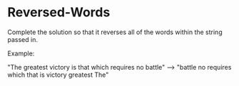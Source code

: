 # Reversed-Words
Complete the solution so that it reverses all of the words within the string passed in.

Example:

"The greatest victory is that which requires no battle" --> "battle no requires which that is victory greatest The"